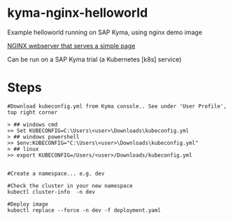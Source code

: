 # kyma-nginx-helloworld


Example helloworld running on SAP Kyma, using nginx demo image  

[NGINX webserver that serves a simple page](https://github.com/nginxinc/NGINX-Demos/tree/master/nginx-hello)

Can be run on a SAP Kyma trial (a Kubernetes [k8s] service)

# Steps
```
#Download kubeconfig.yml from Kyma console.. See under 'User Profile', top right corner

> ## windows cmd
>> Set KUBECONFIG=C:\Users\<user>\Downloads\kubeconfig.yml 
> ## windows powershell
>> $env:KUBECONFIG="C:\Users\<user>\Downloads\kubeconfig.yml" 
> ## linux
>> export KUBECONFIG=/Users/<user>/Downloads/kubeconfig.yml 


#Create a namespace... e.g. dev

#Check the cluster in your new namespace
kubectl cluster-info  -n dev

#Deploy image
kubectl replace --force -n dev -f deployment.yaml  
```
